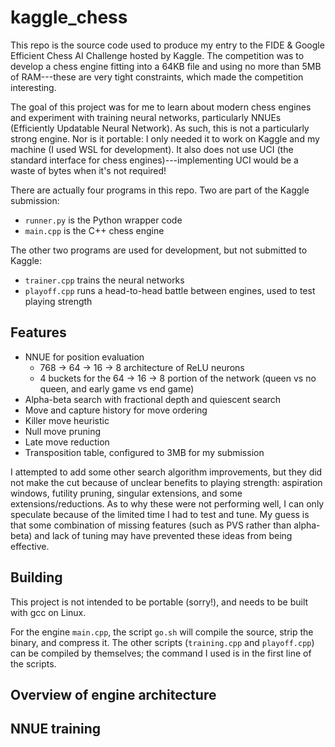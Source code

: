 # kaggle_chess
This repo is the source code used to produce my entry to the FIDE & Google Efficient Chess AI Challenge hosted by Kaggle. The competition was to develop a chess engine fitting into a 64KB file and using no more than 5MB of RAM---these are very tight constraints, which made the competition interesting.

The goal of this project was for me to learn about modern chess engines and experiment with training neural networks, particularly NNUEs (Efficiently Updatable Neural Network). As such, this is not a particularly strong engine. Nor is it portable: I only needed it to work on Kaggle and my machine (I used WSL for development). It also does not use UCI (the standard interface for chess engines)---implementing UCI would be a waste of bytes when it's not required!

There are actually four programs in this repo. Two are part of the Kaggle submission:
* `runner.py` is the Python wrapper code
* `main.cpp` is the C++ chess engine

The other two programs are used for development, but not submitted to Kaggle:
* `trainer.cpp` trains the neural networks
* `playoff.cpp` runs a head-to-head battle between engines, used to test playing strength

## Features

* NNUE for position evaluation
  * 768 -> 64 -> 16 -> 8 architecture of ReLU neurons
  * 4 buckets for the 64 -> 16 -> 8 portion of the network (queen vs no queen, and early game vs end game)
* Alpha-beta search with fractional depth and quiescent search
* Move and capture history for move ordering
* Killer move heuristic
* Null move pruning
* Late move reduction
* Transposition table, configured to 3MB for my submission

I attempted to add some other search algorithm improvements, but they did not make the cut because of unclear benefits to playing strength: aspiration windows, futility pruning, singular extensions, and some extensions/reductions. As to why these were not performing well, I can only speculate because of the limited time I had to test and tune. My guess is that some combination of missing features (such as PVS rather than alpha-beta) and lack of tuning may have prevented these ideas from being effective.

## Building

This project is not intended to be portable (sorry!), and needs to be built with gcc on Linux. 

For the engine `main.cpp`, the script `go.sh` will compile the source, strip the binary, and compress it. The other scripts (`training.cpp` and `playoff.cpp`) can be compiled by themselves; the command I used is in the first line of the scripts.

## Overview of engine architecture


## NNUE training

